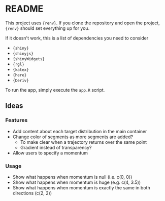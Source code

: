 # README

This project uses `{renv}`. If you clone the repository and open the project, `{renv}` should set everything up for you.

If it doesn't work, this is a list of dependencies you need to consider

* `{shiny}`
* `{shinyjs}`
* `{shinyWidgets}`
* `{rgl}`
* `{katex}`
* `{here}`
* `{Deriv}`

To run the app, simply execute the `app.R` script.

## Ideas

### Features

* Add content about each target distribution in the main container
* Change color of segments as more segments are added?
  * To make clear when a trajectory returns over the same point
  * Gradient instead of transparency?
* Allow users to specify a momentum

### Usage

* Show what happens when momentum is null (i.e. c(0, 0))
* Show what happens when momentum is huge (e.g. c(4, 3.5))
* Show what happens when momentum is exactly the same in both directions (c(2, 2))